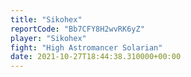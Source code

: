 ```yaml
---
title: "Sikohex"
reportCode: "Bb7CFY8H2wvRK6yZ"
player: "Sikohex"
fight: "High Astromancer Solarian"
date: 2021-10-27T18:44:38.310000+00:00
---
```

